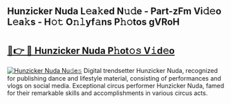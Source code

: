 ## Hunzicker Nuda L𝚎a𝚔ed N𝚞𝚍e - Part-zFm Vi𝚍𝚎o L𝚎a𝚔s - H𝚘𝚝 O𝚗𝚕yf𝚊ns P𝚑𝚘tos gVRoH

# <h2><a href="http://kfdfpom.oniu.top/?m=Hunzicker+Nuda">🔗👉 🔴 Hunzicker Nuda P𝚑ot𝚘𝚜 V𝚒d𝚎o</a></h2>

[![Hunzicker Nuda Nu𝚍e𝚜](https://i.imgur.com/0qMVB7G.gif)](http://kfdfpom.oniu.top/?m=Hunzicker+Nuda)
Digital trendsetter Hunzicker Nuda, recognized for publishing dance and lifestyle material, consisting of performances and vlogs on social media. Exceptional circus performer Hunzicker Nuda, famed for their remarkable skills and accomplishments in various circus acts.  
